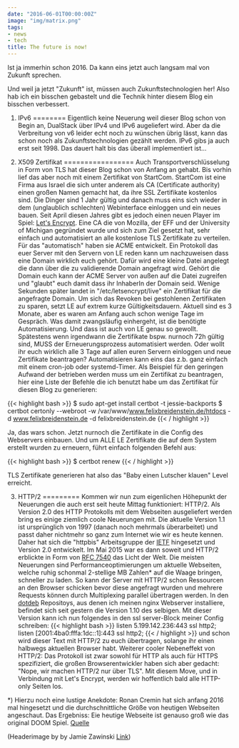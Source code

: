 ```yaml
---
date: "2016-06-01T00:00:00Z"
image: "img/matrix.png"
tags:
- news
- tech
title: The future is now!
---
```


Ist ja immerhin schon 2016. Da kann eins jetzt auch langsam mal von Zukunft sprechen.

Und weil ja jetzt "Zukunft" ist, müssen auch Zukunftstechnologien her! Also hab ich ein bisschen gebastelt und die Technik hinter diesem
Blog ein bisschen verbessert.

1) IPv6
========
Eigentlich keine Neuerung weil dieser Blog schon von Begin an, DualStack über IPv4 und IPv6 augeliefert wird. Aber da die Verbreitung von v6 leider echt noch zu wünschen übrig lässt, kann das schon noch als Zukunftstechnologien gezählt werden. IPv6 gibs ja auch erst seit 1998. Das dauert halt bis das überall implementiert ist...

2) X509 Zertifikat
=================
Auch Transportverschlüsselung in Form von TLS hat dieser Blog schon von Anfang an gehabt. Bis vorhin lief das aber noch mit einem Zertifikat von StartCom. StartCom ist eine Firma aus Israel die sich unter anderem als CA (Certificate authority) einen großen Namen gemacht hat, da ihre SSL Zertifikate kostenlos sind. Die Dinger sind 1 Jahr gültig und danach muss eins sich wieder in dem (unglaublich schlechten) Webinterface einloggen und ein neues bauen.
Seit April diesen Jahres gibt es jedoch einen neuen Player im Spiel: [Let's Encrypt](https://letsencrypt.org/). Eine CA die von Mozilla, der EFF und der University of Michigan gegründet wurde und sich zum Ziel gesetzt hat, sehr einfach und automatisiert an alle kostenlose TLS Zertifikate zu verteilen.
Für das "automatisch" haben sie ACME entwickelt. Ein Protokoll das euer Server mit den Servern von LE reden kann um nachzuweisen dass eine Domain wirklich euch gehört. Dafür wird eine kleine Datei angelegt die dann über die zu validierende Domain angefragt wird. Gehört die Domain euch kann der ACME Server von außen auf die Datei zugreifen und "glaubt" euch damit dass ihr InhaberIn der Domain seid. Wenige Sekunden später landet in "/etc/letsencrypt/live" ein Zertifikat für die angefragte Domain. Um sich das Revoken bei gestohlenen Zertifikaten zu sparen, setzt LE auf extrem kurze Gültigkeitsdauern. Aktuell sind es 3 Monate, aber es waren am Anfang auch schon wenige Tage im Gespräch. Was damit zwangsläufig einhergeht, ist die benötigte Automatisierung. Und dass ist auch von LE genau so gewollt. Spätestens wenn irgendwann die Zertifikate bspw. nurnoch 72h gültig sind, MUSS der Erneuerungsprozess automatisiert werden. Oder wollt ihr euch wirklich alle 3 Tage auf allen euren Servern einloggen und neue Zertifikate beantragen? Automatisieren kann eins das z.b. ganz einfach mit einem cron-job oder systemd-Timer. Als Beispiel für den geringen Aufwand der betrieben werden muss um ein Zertifikat zu beantragen, hier eine Liste der Befehle die ich benutzt habe um das Zertifikat für diesen Blog zu generieren:

{{< highlight bash >}}
$ sudo apt-get install certbot -t jessie-backports
$ certbot certonly --webroot -w /var/www/www.felixbreidenstein.de/htdocs -d www.felixbreidenstein.de -d felixbreidenstein.de
{{< / highlight >}}

Ja, das wars schon. Jetzt nurnoch die Zertifikate in die Config des Webservers einbauen. Und um ALLE LE Zertifikate die auf dem System erstellt wurden zu erneuern, führt einfach folgenden Befehl aus:

{{< highlight bash >}}
$ certbot renew
{{< / highlight >}}

TLS Zertifikate generieren hat also das "Baby einen Lutscher klauen" Level erreicht.

3) HTTP/2
=========
Kommen wir nun zum eigenlichen Höhepunkt der Neuerungen die auch erst seit heute Mittag funktioniert: HTTP/2.
Als Version 2.0 des HTTP Protokolls mit dem Webseiten ausgeliefert werden bring es einige ziemlich coole Neuerungen mit. Die aktuelle Version 1.1 ist ursprünglich von 1997 (danach noch mehrmals überarbeitet) und passt daher nichtmehr so ganz zum Internet wie wir es heute kennen. Daher hat sich die "httpbis" Arbeitsgruppe der [IETF](https://www.ietf.org/) hingesetzt und Version 2.0 entwickelt. Im Mai 2015 war es dann soweit und HTTP/2 erblickte in Form von [RFC 7540](https://tools.ietf.org/html/rfc7540) das Licht der Welt. Die meisten Neuerungen sind Performanceoptimierungen um aktuelle Webseiten, welche ruhig schonmal 2-stellige MB Zahlen* auf die Waage bringen, schneller zu laden. So kann der Server mit HTTP/2 schon Ressourcen an den Browser schicken bevor diese angefragt wurden und mehrere Requests können durch Multiplexing parallel übertragen werden.
In den [dotdeb](https://www.dotdeb.org/) Repositoys, aus denen ich meinen nginx Webserver installiere, befindet sich seit gestern die Version 1.10 des selbigen.
Mit dieser Version kann ich nun folgendes in den ssl server-Block meiner Config schreiben:
{{< highlight bash >}}
listen 5.199.142.236:443 ssl http2;
listen [2001:4ba0:fffa:1dc::1]:443 ssl http2;
{{< / highlight >}}
und schon wird dieser Text mit HTTP/2 zu euch übertragen, solange ihr einen halbwegs aktuellen Browser habt.
Weiterer cooler Nebeneffekt von HTTP/2: Das Protokoll ist zwar sowohl für HTTP als auch für HTTPS spezifiziert, die großen Browserentwickler haben sich aber gedacht: "Nope, wir machen HTTP/2 nur über TLS". Mit diesem Move, und in Verbindung mit Let's Encrypt, werden wir hoffentlich bald alle HTTP-only Seiten los.

*) Hierzu noch eine lustige Anekdote: Ronan Cremin hat sich anfang 2016 mal hingesetzt und die durchschnittliche Größe von heutigen Webseiten angeschaut. Das Ergebniss: Eie heutige Webseite ist genauso groß wie das original DOOM Spiel. [Quelle](https://mobiforge.com/research-analysis/the-web-is-doom)



(Headerimage by  by Jamie Zawinski [Link](https://commons.wikimedia.org/wiki/File:The.Matrix.glmatrix.2.png))
